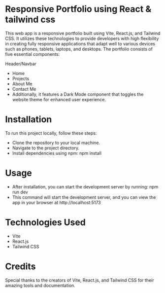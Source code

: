 # Responsive Portfolio using React & tailwind css

This web app is a responsive portfolio built using Vite, React.js, and Tailwind CSS. It utilizes these technologies to provide developers with high flexibility in creating fully responsive applications that adapt well to various devices such as phones, tablets, laptops, and desktops. The portfolio consists of five essential components:

Header/Navbar
- Home
- Projects
- About Me
- Contact Me
- Additionally, it features a Dark Mode component that toggles the website theme for enhanced user experience.

# Installation

To run this project locally, follow these steps:

- Clone the repository to your local machine.
- Navigate to the project directory.
- Install dependencies using npm: npm install

# Usage

- After installation, you can start the development server by running: npm run dev
- This command will start the development server, and you can view the app in your browser at http://localhost:5173

# Technologies Used

- Vite
- React.js
- Tailwind CSS

# Credits

Special thanks to the creators of Vite, React.js, and Tailwind CSS for their amazing tools and documentation.

